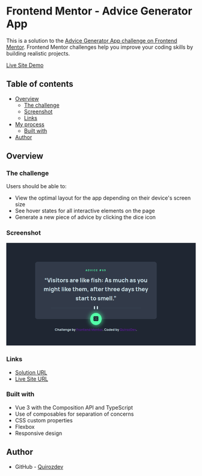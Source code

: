 # Frontend Mentor - Advice Generator App

This is a solution to the <a href="https://www.frontendmentor.io/challenges/advice-generator-app-QdUG-13db" target="_blank">Advice Generator App challenge on Frontend Mentor</a>. Frontend Mentor challenges help you improve your coding skills by building realistic projects.

<a href="https://quirozdev.github.io/Advice-Generator-Vue/" target="_blank">Live Site Demo</a>

## Table of contents

- [Overview](#overview)
  - [The challenge](#the-challenge)
  - [Screenshot](#screenshot)
  - [Links](#links)
- [My process](#my-process)
  - [Built with](#built-with)
- [Author](#author)

## Overview

### The challenge

Users should be able to:

- View the optimal layout for the app depending on their device's screen size
- See hover states for all interactive elements on the page
- Generate a new piece of advice by clicking the dice icon

### Screenshot

<img src="./screenshot.png" alt="Project Screenshot" />

### Links

- <a href="https://github.com/Quirozdev/Advice-Generator-Vue" target="_blank">Solution URL</a>
- <a href="https://quirozdev.github.io/Advice-Generator-Vue/" target="_blank">Live Site URL</a>

### Built with

- Vue 3 with the Composition API and TypeScript
- Use of composables for separation of concerns
- CSS custom properties
- Flexbox
- Responsive design

## Author

- GitHub - <a href="https://github.com/Quirozdev" target="_blank">Quirozdev</a>
